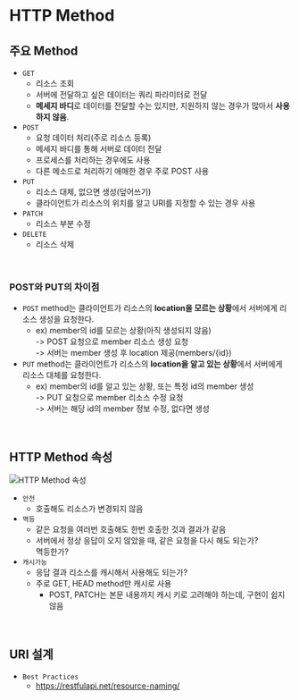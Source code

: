 # HTTP Method

## 주요 Method
- `GET`
  - 리소스 조회
  - 서버에 전달하고 싶은 데이터는 쿼리 파라미터로 전달
  - **메세지 바디**로 데이터를 전달할 수는 있지만, 지원하지 않는 경우가 많아서 **사용하지 않음**.
- `POST`
  - 요청 데이터 처리(주로 리소스 등록)
  - 메세지 바디를 통해 서버로 데이터 전달
  - 프로세스를 처리하는 경우에도 사용
  - 다른 메소드로 처리하기 애매한 경우 주로 POST 사용
- `PUT`
  - 리소스 대체, 없으면 생성(덮어쓰기)
  - 클라이언트가 리소스의 위치를 알고 URI를 지정할 수 있는 경우 사용
- `PATCH`
  - 리소스 부분 수정
- `DELETE`
  - 리소스 삭제

<br/>

### POST와 PUT의 차이점
- `POST` method는 클라이언트가 리소스의 **location을 모르는 상황**에서 서버에게 리소스 생성을 요청한다.
  - ex) member의 id를 모르는 상황(아직 생성되지 않음)  
    -> POST 요청으로 member 리소스 생성 요청  
    -> 서버는 member 생성 후 location 제공(members/{id})
- `PUT` method는 클라이언트가 리소스의 **location을 알고 있는 상황**에서 서버에게 리소스 대체를 요청한다.
  - ex) member의 id를 알고 있는 상황, 또는 특정 id의 member 생성  
    -> PUT 요청으로 member 리소스 수정 요청  
    -> 서버는 해당 id의 member 정보 수정, 없다면 생성

<br/>

## HTTP Method 속성
![HTTP Method 속성](https://user-images.githubusercontent.com/60170616/152749046-09f0cd7e-1db7-4ce3-b2dd-1caca99bedc3.png)
- `안전`
  - 호출해도 리소스가 변경되지 않음
- `멱등`
  - 같은 요청을 여러번 호출해도 한번 호출한 것과 결과가 같음
  - 서버에서 정상 응답이 오지 않았을 때, 같은 요청을 다시 해도 되는가?  
    멱등한가?
- `캐시가능`
  - 응답 결과 리소스를 캐시해서 사용해도 되는가?
  - 주로 GET, HEAD method만 캐시로 사용
    - POST, PATCH는 본문 내용까지 캐시 키로 고려해야 하는데, 구현이 쉽지 않음

<br/>

## URI 설계

- `Best Practices`
  - https://restfulapi.net/resource-naming/
